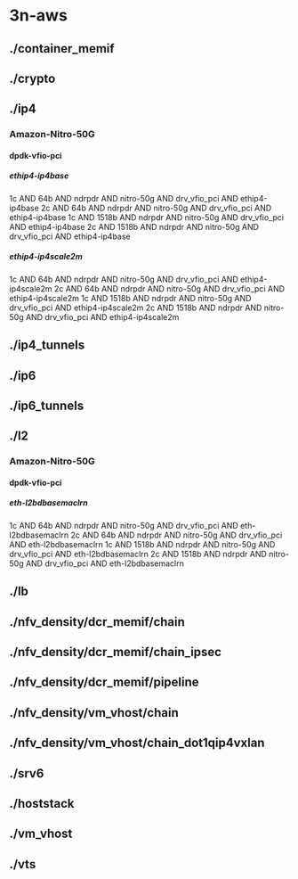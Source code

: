 # 3n-aws
## ./container_memif
## ./crypto
## ./ip4
### Amazon-Nitro-50G
#### dpdk-vfio-pci
##### ethip4-ip4base
1c AND 64b AND ndrpdr AND nitro-50g AND drv_vfio_pci AND ethip4-ip4base
2c AND 64b AND ndrpdr AND nitro-50g AND drv_vfio_pci AND ethip4-ip4base
1c AND 1518b AND ndrpdr AND nitro-50g AND drv_vfio_pci AND ethip4-ip4base
2c AND 1518b AND ndrpdr AND nitro-50g AND drv_vfio_pci AND ethip4-ip4base
##### ethip4-ip4scale2m
1c AND 64b AND ndrpdr AND nitro-50g AND drv_vfio_pci AND ethip4-ip4scale2m
2c AND 64b AND ndrpdr AND nitro-50g AND drv_vfio_pci AND ethip4-ip4scale2m
1c AND 1518b AND ndrpdr AND nitro-50g AND drv_vfio_pci AND ethip4-ip4scale2m
2c AND 1518b AND ndrpdr AND nitro-50g AND drv_vfio_pci AND ethip4-ip4scale2m
## ./ip4_tunnels
## ./ip6
## ./ip6_tunnels
## ./l2
### Amazon-Nitro-50G
#### dpdk-vfio-pci
##### eth-l2bdbasemaclrn
1c AND 64b AND ndrpdr AND nitro-50g AND drv_vfio_pci AND eth-l2bdbasemaclrn
2c AND 64b AND ndrpdr AND nitro-50g AND drv_vfio_pci AND eth-l2bdbasemaclrn
1c AND 1518b AND ndrpdr AND nitro-50g AND drv_vfio_pci AND eth-l2bdbasemaclrn
2c AND 1518b AND ndrpdr AND nitro-50g AND drv_vfio_pci AND eth-l2bdbasemaclrn
## ./lb
## ./nfv_density/dcr_memif/chain
## ./nfv_density/dcr_memif/chain_ipsec
## ./nfv_density/dcr_memif/pipeline
## ./nfv_density/vm_vhost/chain
## ./nfv_density/vm_vhost/chain_dot1qip4vxlan
## ./srv6
## ./hoststack
## ./vm_vhost
## ./vts
